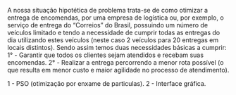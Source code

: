 A nossa situação hipotética de problema trata-se de como otimizar a entrega de encomendas, por uma empresa de logística ou, por exemplo, o serviço de entrega do “Correios” do Brasil, possuindo um número de veículos limitado e tendo a necessidade de cumprir todas as entregas do dia utilizando estes veículos (neste caso 2 veículos para 20 entregas em locais distintos).
Sendo assim temos duas necessidades básicas a cumprir:
1° - Garantir que todos os clientes sejam atendidos e recebam suas encomendas.
2° - Realizar a entrega percorrendo a menor rota possível (o que resulta em menor custo e maior agilidade no processo de atendimento).


1 - PSO (otimização por enxame de particulas).
2 - Interface gráfica.
